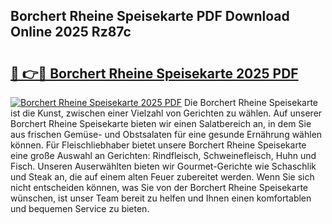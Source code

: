 ## Borchert Rheine Speisekarte PDF Download Online 2025 Rz87c

# <h2><a href="http://gc9m4mw.nevu.top/?p=Borchert+Rheine+Speisekarte">🔗 👉🔴 Borchert Rheine Speisekarte 2025 PDF</a></h2>

[![Borchert Rheine Speisekarte 2025 PDF](https://i.imgur.com/dBaPXMq.png)](http://gc9m4mw.nevu.top/?p=Borchert+Rheine+Speisekarte)
Die Borchert Rheine Speisekarte ist die Kunst, zwischen einer Vielzahl von Gerichten zu wählen. Auf unserer Borchert Rheine Speisekarte bieten wir einen Salatbereich an, in dem Sie aus frischen Gemüse- und Obstsalaten für eine gesunde Ernährung wählen können. Für Fleischliebhaber bietet unsere Borchert Rheine Speisekarte eine große Auswahl an Gerichten: Rindfleisch, Schweinefleisch, Huhn und Fisch. Unseren Auserwählten bieten wir Gourmet-Gerichte wie Schaschlik und Steak an, die auf einem alten Feuer zubereitet werden. Wenn Sie sich nicht entscheiden können, was Sie von der Borchert Rheine Speisekarte wünschen, ist unser Team bereit zu helfen und Ihnen einen komfortablen und bequemen Service zu bieten.
